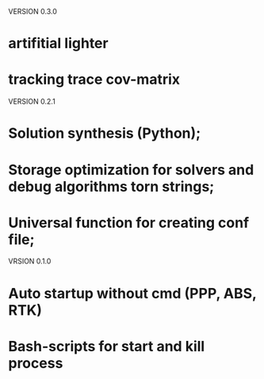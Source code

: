 VERSION 0.3.0
  # artifitial lighter
  # tracking trace cov-matrix
VERSION 0.2.1
  # Solution synthesis (Python);
  # Storage optimization for solvers and debug algorithms torn strings;
  # Universal function for creating conf file;
VRSION 0.1.0
  # Auto startup without cmd (PPP, ABS, RTK)
  # Bash-scripts for start and kill process
